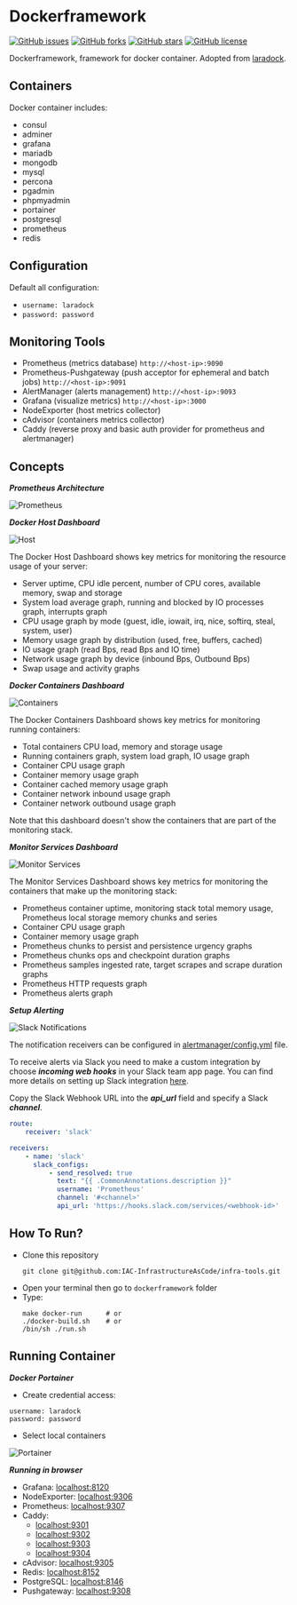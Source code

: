 # Dockerframework

[![GitHub issues](https://img.shields.io/github/issues/IAC-InfrastructureAsCode/infra-tools.svg)](https://github.com/IAC-InfrastructureAsCode/infra-tools/issues) [![GitHub forks](https://img.shields.io/github/forks/IAC-InfrastructureAsCode/infra-tools.svg)](https://github.com/IAC-InfrastructureAsCode/infra-tools/network) [![GitHub stars](https://img.shields.io/github/stars/IAC-InfrastructureAsCode/infra-tools.svg)](https://github.com/IAC-InfrastructureAsCode/infra-tools/stargazers) [![GitHub license](https://img.shields.io/badge/license-MIT-blue.svg)](https://raw.githubusercontent.com/IAC-InfrastructureAsCode/infra-tools/master/LICENSE)

Dockerframework, framework for docker container. Adopted from [laradock][].

## Containers
Docker container includes:
* consul
* adminer
* grafana
* mariadb
* mongodb
* mysql
* percona
* pgadmin
* phpmyadmin
* portainer
* postgresql
* prometheus
* redis

## Configuration
Default all configuration:
* `username: laradock`
* `password: password`

## Monitoring Tools
* Prometheus (metrics database) `http://<host-ip>:9090`
* Prometheus-Pushgateway (push acceptor for ephemeral and batch jobs) `http://<host-ip>:9091`
* AlertManager (alerts management) `http://<host-ip>:9093`
* Grafana (visualize metrics) `http://<host-ip>:3000`
* NodeExporter (host metrics collector)
* cAdvisor (containers metrics collector)
* Caddy (reverse proxy and basic auth provider for prometheus and alertmanager)

## Concepts
***Prometheus Architecture***

![Prometheus][]

***Docker Host Dashboard***

![Host][]

The Docker Host Dashboard shows key metrics for monitoring the resource usage of your server:

* Server uptime, CPU idle percent, number of CPU cores, available memory, swap and storage
* System load average graph, running and blocked by IO processes graph, interrupts graph
* CPU usage graph by mode (guest, idle, iowait, irq, nice, softirq, steal, system, user)
* Memory usage graph by distribution (used, free, buffers, cached)
* IO usage graph (read Bps, read Bps and IO time)
* Network usage graph by device (inbound Bps, Outbound Bps)
* Swap usage and activity graphs

***Docker Containers Dashboard***

![Containers][]

The Docker Containers Dashboard shows key metrics for monitoring running containers:

* Total containers CPU load, memory and storage usage
* Running containers graph, system load graph, IO usage graph
* Container CPU usage graph
* Container memory usage graph
* Container cached memory usage graph
* Container network inbound usage graph
* Container network outbound usage graph

Note that this dashboard doesn't show the containers that are part of the monitoring stack.

***Monitor Services Dashboard***

![Monitor Services][]

The Monitor Services Dashboard shows key metrics for monitoring the containers that make up the monitoring stack:

* Prometheus container uptime, monitoring stack total memory usage, Prometheus local storage memory chunks and series
* Container CPU usage graph
* Container memory usage graph
* Prometheus chunks to persist and persistence urgency graphs
* Prometheus chunks ops and checkpoint duration graphs
* Prometheus samples ingested rate, target scrapes and scrape duration graphs
* Prometheus HTTP requests graph
* Prometheus alerts graph

***Setup Alerting***

![Slack Notifications][]

The notification receivers can be configured in [alertmanager/config.yml][] file.

To receive alerts via Slack you need to make a custom integration by choose ***incoming web hooks*** in your Slack team app page.
You can find more details on setting up Slack integration [here][].

Copy the Slack Webhook URL into the ***api_url*** field and specify a Slack ***channel***.

```yaml
route:
    receiver: 'slack'

receivers:
    - name: 'slack'
      slack_configs:
          - send_resolved: true
            text: "{{ .CommonAnnotations.description }}"
            username: 'Prometheus'
            channel: '#<channel>'
            api_url: 'https://hooks.slack.com/services/<webhook-id>'
```

## How To Run?
* Clone this repository
  ```
  git clone git@github.com:IAC-InfrastructureAsCode/infra-tools.git
  ```
* Open your terminal then go to `dockerframework` folder
* Type:
  ```
  make docker-run      # or
  ./docker-build.sh    # or
  /bin/sh ./run.sh
  ```

## Running Container

***Docker Portainer***

* Create credential access:
```
username: laradock
password: password
```
* Select local containers

![Portainer][]

***Running in browser***
* Grafana: [localhost:8120](http://localhost:8120)
* NodeExporter: [localhost:9306](http://localhost:9306)
* Prometheus: [localhost:9307](http://localhost:9307)
* Caddy:
  - [localhost:9301](http://localhost:9301)
  - [localhost:9302](http://localhost:9302)
  - [localhost:9303](http://localhost:9303)
  - [localhost:9304](http://localhost:9304)
* cAdvisor: [localhost:9305](http://localhost:9305)
* Redis: [localhost:8152](http://localhost:8152)
* PostgreSQL: [localhost:8146](http://localhost:8146)
* Pushgateway: [localhost:9308](http://localhost:9308)

[laradock]:https://github.com/laradock/laradock
[Prometheus]:https://camo.githubusercontent.com/7cc17b981938e40974542fbfa9c34172fd92eccd/68747470733a2f2f63646e2e7261776769742e636f6d2f70726f6d6574686575732f70726f6d6574686575732f633334323537643036396336333036383564613335626365663038343633326666643564363230392f646f63756d656e746174696f6e2f696d616765732f6172636869746563747572652e737667
[Host]:./docs/grafana_docker_host.png
[Containers]:./docs/grafana_docker_containers.png
[Monitor Services]:./docs/grafana_prometheus.png
[Slack Notifications]:./docs/slack_notifications.png
[alertmanager/config.yml]:./config/alertmanager/config.yml
[here]:http://www.robustperception.io/using-slack-with-the-alertmanager/
[Portainer]:./docs/portainer.png
